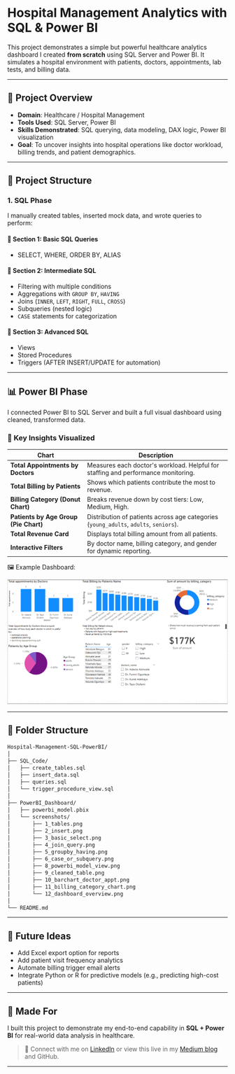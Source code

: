 # Hospital Management Analytics with SQL & Power BI

This project demonstrates a simple but powerful healthcare analytics dashboard I created **from scratch** using SQL Server and Power BI. It simulates a hospital environment with patients, doctors, appointments, lab tests, and billing data.

---

## 📌 Project Overview

- **Domain**: Healthcare / Hospital Management
- **Tools Used**: SQL Server, Power BI
- **Skills Demonstrated**: SQL querying, data modeling, DAX logic, Power BI visualization
- **Goal**: To uncover insights into hospital operations like doctor workload, billing trends, and patient demographics.

---

## 🧱 Project Structure

### 1. SQL Phase

I manually created tables, inserted mock data, and wrote queries to perform:

#### 📗 Section 1: Basic SQL Queries
- SELECT, WHERE, ORDER BY, ALIAS

#### 📘 Section 2: Intermediate SQL
- Filtering with multiple conditions
- Aggregations with `GROUP BY`, `HAVING`
- Joins (`INNER`, `LEFT`, `RIGHT`, `FULL`, `CROSS`)
- Subqueries (nested logic)
- `CASE` statements for categorization

#### 📙 Section 3: Advanced SQL
- Views
- Stored Procedures
- Triggers (AFTER INSERT/UPDATE for automation)

---

## 📊 Power BI Phase

I connected Power BI to SQL Server and built a full visual dashboard using cleaned, transformed data.

### 📌 Key Insights Visualized

| Chart | Description |
|-------|-------------|
| **Total Appointments by Doctors** | Measures each doctor's workload. Helpful for staffing and performance monitoring. |
| **Total Billing by Patients** | Shows which patients contribute the most to revenue. |
| **Billing Category (Donut Chart)** | Breaks revenue down by cost tiers: Low, Medium, High. |
| **Patients by Age Group (Pie Chart)** | Distribution of patients across age categories (`young_adults`, `adults`, `seniors`). |
| **Total Revenue Card** | Displays total billing amount from all patients. |
| **Interactive Filters** | By doctor name, billing category, and gender for dynamic reporting. |

🖼️ Example Dashboard:

![Dashboard Overview](screenshots/12_dashboard_overview.png)

---

## 📂 Folder Structure

```
Hospital-Management-SQL-PowerBI/
│
├── SQL_Code/
│   ├── create_tables.sql
│   ├── insert_data.sql
│   ├── queries.sql
│   └── trigger_procedure_view.sql
│
├── PowerBI_Dashboard/
│   ├── powerbi_model.pbix
│   └── screenshots/
│       ├── 1_tables.png
│       ├── 2_insert.png
│       ├── 3_basic_select.png
│       ├── 4_join_query.png
│       ├── 5_groupby_having.png
│       ├── 6_case_or_subquery.png
│       ├── 8_powerbi_model_view.png
│       ├── 9_cleaned_table.png
│       ├── 10_barchart_doctor_appt.png
│       ├── 11_billing_category_chart.png
│       └── 12_dashboard_overview.png
│
└── README.md
```

---

## 🚀 Future Ideas

- Add Excel export option for reports
- Add patient visit frequency analytics
- Automate billing trigger email alerts
- Integrate Python or R for predictive models (e.g., predicting high-cost patients)

---

## 💼 Made For

I built this project to demonstrate my end-to-end capability in **SQL + Power BI** for real-world data analysis in healthcare.

> 🔗 Connect with me on [LinkedIn](www.linkedin.com/in/richard-jetevu-31a648331/) or view this live in my [Medium blog](https://medium.com/@fezzythrillz/how-i-built-a-hospital-management-dashboard-using-sql-and-power-bi-from-scratch-2f5b2df0d5c1) and GitHub.

---
